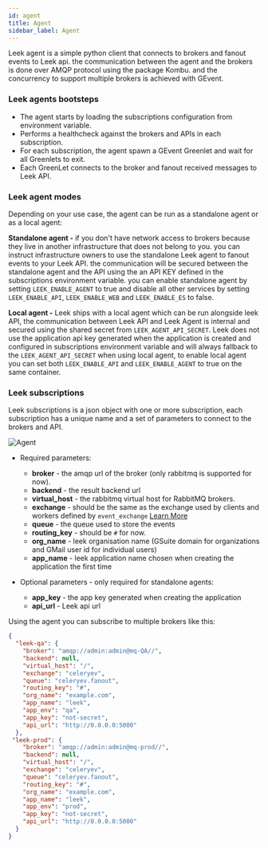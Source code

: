 ```yaml
---
id: agent
title: Agent
sidebar_label: Agent
---
```


Leek agent is a simple python client that connects to brokers and fanout events to Leek api. the communication between 
the agent and the brokers is done over AMQP protocol using the package Kombu. and the concurrency to support multiple 
brokers is achieved with GEvent.

### Leek agents bootsteps

- The agent starts by loading the subscriptions configuration from environment variable.
- Performs a healthcheck against the brokers and APIs in each subscription.
- For each subscription, the agent spawn a GEvent Greenlet and wait for all Greenlets to exit.
- Each GreenLet connects to the broker and fanout received messages to Leek API.

### Leek agent modes

Depending on your use case, the agent can be run as a standalone agent or as a local agent:

**Standalone agent -** if you don't have network access to brokers because they live in another infrastructure that does 
not belong to you. you can instruct infrastructure owners to use the standalone Leek agent to fanout events to your Leek 
API. the communication will be secured between the standalone agent and the API using the an API KEY defined in the 
subscriptions environment variable. you can enable standalone agent by setting `LEEK_ENABLE_AGENT` to true and disable 
all other services by setting `LEEK_ENABLE_API`, `LEEK_ENABLE_WEB` and `LEEK_ENABLE_ES` to false.

**Local agent -** Leek ships with a local agent which can be run alongside leek API, the communication between Leek API 
and Leek Agent is internal and secured using the shared secret from `LEEK_AGENT_API_SECRET`. Leek does not use the 
application api key generated when the application is created and configured in subscriptions environment variable and 
will always fallback to the `LEEK_AGENT_API_SECRET` when using local agent, to enable local agent you can set both 
`LEEK_ENABLE_API` and `LEEK_ENABLE_AGENT` to true on the same container.

### Leek subscriptions

Leek subscriptions is a json object with one or more subscription, each subscription has a unique name and a set of 
parameters to connect to the brokers and API.

![Agent](/img/docs/agent.png)

- Required parameters:
    - **broker** - the amqp url of the broker (only rabbitmq is supported for now).
    - **backend** - the result backend url
    - **virtual_host** - the rabbitmq virtual host for RabbitMQ brokers.
    - **exchange** - should be the same as the exchange used by clients and workers defined by `event_exchange`  [Learn More](https://docs.celeryproject.org/en/stable/userguide/configuration.html#event-exchange)
    - **queue** - the queue used to store the events
    - **routing_key** - should be `#` for now.
    - **org_name** - leek organisation name (GSuite domain for organizations and GMail user id for individual users)
    - **app_name** - leek application name chosen when creating the application the first time

- Optional parameters - only required for standalone agents:
    - **app_key** - the app key generated when creating the application
    - **api_url** - Leek api url

Using the agent you can subscribe to multiple brokers like this:

```json
{
  "leek-qa": {
    "broker": "amqp://admin:admin@mq-QA//",
    "backend": null,
    "virtual_host": "/",
    "exchange": "celeryev",
    "queue": "celeryev.fanout",
    "routing_key": "#",
    "org_name": "example.com",
    "app_name": "leek",
    "app_env": "qa",
    "app_key": "not-secret",
    "api_url": "http://0.0.0.0:5000"
  },
 "leek-prod": {
    "broker": "amqp://admin:admin@mq-prod//",
    "backend": null,
    "virtual_host": "/",
    "exchange": "celeryev",
    "queue": "celeryev.fanout",
    "routing_key": "#",
    "org_name": "example.com",
    "app_name": "leek",
    "app_env": "prod",
    "app_key": "not-secret",
    "api_url": "http://0.0.0.0:5000"
  }
}
```